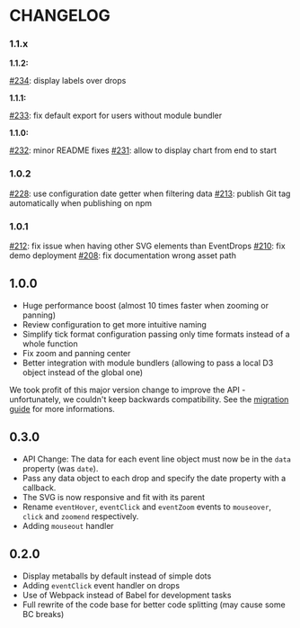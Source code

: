 # CHANGELOG

### 1.1.x

**1.1.2:**

[#234](https://github.com/marmelab/EventDrops/pull/234): display labels over drops

**1.1.1:**

[#233](https://github.com/marmelab/EventDrops/pull/233): fix default export for users without module bundler

**1.1.0:**

[#232](https://github.com/marmelab/EventDrops/pull/232): minor README fixes
[#231](https://github.com/marmelab/EventDrops/pull/231): allow to display chart from end to start

### 1.0.2

[#228](https://github.com/marmelab/EventDrops/pull/228): use configuration date getter when filtering data
[#213](https://github.com/marmelab/EventDrops/pull/212): publish Git tag automatically when publishing on npm

### 1.0.1

[#212](https://github.com/marmelab/EventDrops/pull/212): fix issue when having other SVG elements than EventDrops
[#210](https://github.com/marmelab/EventDrops/pull/210): fix demo deployment
[#208](https://github.com/marmelab/EventDrops/pull/208): fix documentation wrong asset path

## 1.0.0

-   Huge performance boost (almost 10 times faster when zooming or panning)
-   Review configuration to get more intuitive naming
-   Simplify tick format configuration passing only time formats instead of a whole function
-   Fix zoom and panning center
-   Better integration with module bundlers (allowing to pass a local D3 object instead of the global one)

We took profit of this major version change to improve the API - unfortunately, we couldn't keep backwards compatibility. See the [migration guide](./MIGRATION-4.0.md) for more informations.

## 0.3.0

-   API Change: The data for each event line object must now be in the `data` property (was `date`).
-   Pass any data object to each drop and specify the date property with a callback.
-   The SVG is now responsive and fit with its parent
-   Rename `eventHover`, `eventClick` and `eventZoom` events to `mouseover`, `click` and `zoomend` respectively.
-   Adding `mouseout` handler

## 0.2.0

-   Display metaballs by default instead of simple dots
-   Adding `eventClick` event handler on drops
-   Use of Webpack instead of Babel for development tasks
-   Full rewrite of the code base for better code splitting (may cause some BC breaks)
